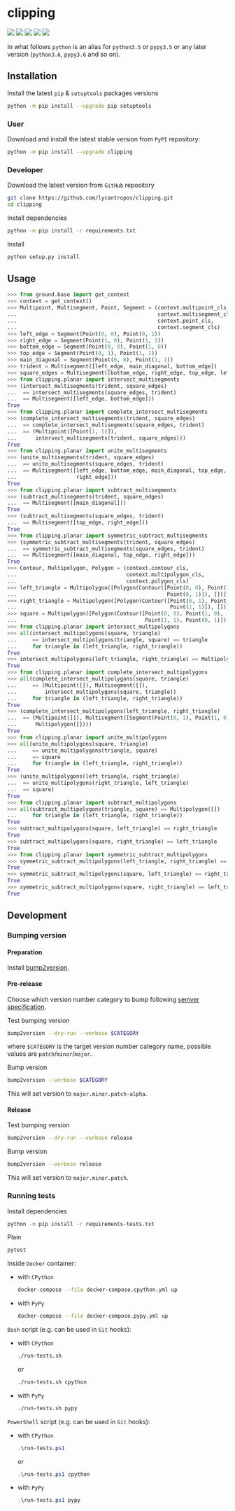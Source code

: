 clipping
========

[![](https://dev.azure.com/lycantropos/clipping/_apis/build/status/lycantropos.clipping?branchName=master)](https://dev.azure.com/lycantropos/clipping/_build/latest?definitionId=21&branchName=master "Azure Pipelines")
[![](https://readthedocs.org/projects/clip/badge/?version=latest)](https://clip.readthedocs.io/en/latest "Documentation")
[![](https://codecov.io/gh/lycantropos/clipping/branch/master/graph/badge.svg)](https://codecov.io/gh/lycantropos/clipping "Codecov")
[![](https://img.shields.io/github/license/lycantropos/clipping.svg)](https://github.com/lycantropos/clipping/blob/master/LICENSE "License")
[![](https://badge.fury.io/py/clipping.svg)](https://badge.fury.io/py/clipping "PyPI")

In what follows `python` is an alias for `python3.5` or `pypy3.5`
or any later version (`python3.6`, `pypy3.6` and so on).

Installation
------------

Install the latest `pip` & `setuptools` packages versions
```bash
python -m pip install --upgrade pip setuptools
```

### User

Download and install the latest stable version from `PyPI` repository:
```bash
python -m pip install --upgrade clipping
```

### Developer

Download the latest version from `GitHub` repository
```bash
git clone https://github.com/lycantropos/clipping.git
cd clipping
```

Install dependencies
```bash
python -m pip install -r requirements.txt
```

Install
```bash
python setup.py install
```

Usage
-----
```python
>>> from ground.base import get_context
>>> context = get_context()
>>> Multipoint, Multisegment, Point, Segment = (context.multipoint_cls,
...                                             context.multisegment_cls,
...                                             context.point_cls,
...                                             context.segment_cls)
>>> left_edge = Segment(Point(0, 0), Point(0, 1))
>>> right_edge = Segment(Point(1, 0), Point(1, 1))
>>> bottom_edge = Segment(Point(0, 0), Point(1, 0))
>>> top_edge = Segment(Point(0, 1), Point(1, 1))
>>> main_diagonal = Segment(Point(0, 0), Point(1, 1))
>>> trident = Multisegment([left_edge, main_diagonal, bottom_edge])
>>> square_edges = Multisegment([bottom_edge, right_edge, top_edge, left_edge])
>>> from clipping.planar import intersect_multisegments
>>> (intersect_multisegments(trident, square_edges)
...  == intersect_multisegments(square_edges, trident)
...  == Multisegment([left_edge, bottom_edge]))
True
>>> from clipping.planar import complete_intersect_multisegments
>>> (complete_intersect_multisegments(trident, square_edges)
...  == complete_intersect_multisegments(square_edges, trident)
...  == (Multipoint([Point(1, 1)]),
...      intersect_multisegments(trident, square_edges)))
True
>>> from clipping.planar import unite_multisegments
>>> (unite_multisegments(trident, square_edges)
...  == unite_multisegments(square_edges, trident)
...  == Multisegment([left_edge, bottom_edge, main_diagonal, top_edge,
...                   right_edge]))
True
>>> from clipping.planar import subtract_multisegments
>>> (subtract_multisegments(trident, square_edges)
...  == Multisegment([main_diagonal]))
True
>>> (subtract_multisegments(square_edges, trident)
...  == Multisegment([top_edge, right_edge]))
True
>>> from clipping.planar import symmetric_subtract_multisegments
>>> (symmetric_subtract_multisegments(trident, square_edges)
...  == symmetric_subtract_multisegments(square_edges, trident)
...  == Multisegment([main_diagonal, top_edge, right_edge]))
True
>>> Contour, Multipolygon, Polygon = (context.contour_cls,
...                                   context.multipolygon_cls,
...                                   context.polygon_cls)
>>> left_triangle = Multipolygon([Polygon(Contour([Point(0, 0), Point(1, 0),
...                                                Point(0, 1)]), [])])
>>> right_triangle = Multipolygon([Polygon(Contour([Point(0, 1), Point(1, 0),
...                                                 Point(1, 1)]), [])])
>>> square = Multipolygon([Polygon(Contour([Point(0, 0), Point(1, 0),
...                                         Point(1, 1), Point(0, 1)]), [])])
>>> from clipping.planar import intersect_multipolygons
>>> all(intersect_multipolygons(square, triangle)
...     == intersect_multipolygons(triangle, square) == triangle
...     for triangle in (left_triangle, right_triangle))
True
>>> intersect_multipolygons(left_triangle, right_triangle) == Multipolygon([])
True
>>> from clipping.planar import complete_intersect_multipolygons
>>> all(complete_intersect_multipolygons(square, triangle)
...     == (Multipoint([]), Multisegment([]),
...         intersect_multipolygons(square, triangle))
...     for triangle in (left_triangle, right_triangle))
True
>>> (complete_intersect_multipolygons(left_triangle, right_triangle)
...  == (Multipoint([]), Multisegment([Segment(Point(0, 1), Point(1, 0))]),
...      Multipolygon([])))
True
>>> from clipping.planar import unite_multipolygons
>>> all(unite_multipolygons(square, triangle)
...     == unite_multipolygons(triangle, square)
...     == square
...     for triangle in (left_triangle, right_triangle))
True
>>> (unite_multipolygons(left_triangle, right_triangle)
...  == unite_multipolygons(right_triangle, left_triangle)
...  == square)
True
>>> from clipping.planar import subtract_multipolygons
>>> all(subtract_multipolygons(triangle, square) == Multipolygon([])
...     for triangle in (left_triangle, right_triangle))
True
>>> subtract_multipolygons(square, left_triangle) == right_triangle
True
>>> subtract_multipolygons(square, right_triangle) == left_triangle
True
>>> from clipping.planar import symmetric_subtract_multipolygons
>>> symmetric_subtract_multipolygons(left_triangle, right_triangle) == square
True
>>> symmetric_subtract_multipolygons(square, left_triangle) == right_triangle
True
>>> symmetric_subtract_multipolygons(square, right_triangle) == left_triangle
True

```

Development
-----------

### Bumping version

#### Preparation

Install
[bump2version](https://github.com/c4urself/bump2version#installation).

#### Pre-release

Choose which version number category to bump following [semver
specification](http://semver.org/).

Test bumping version
```bash
bump2version --dry-run --verbose $CATEGORY
```

where `$CATEGORY` is the target version number category name, possible
values are `patch`/`minor`/`major`.

Bump version
```bash
bump2version --verbose $CATEGORY
```

This will set version to `major.minor.patch-alpha`. 

#### Release

Test bumping version
```bash
bump2version --dry-run --verbose release
```

Bump version
```bash
bump2version --verbose release
```

This will set version to `major.minor.patch`.

### Running tests

Install dependencies
```bash
python -m pip install -r requirements-tests.txt
```

Plain
```bash
pytest
```

Inside `Docker` container:
- with `CPython`
  ```bash
  docker-compose --file docker-compose.cpython.yml up
  ```
- with `PyPy`
  ```bash
  docker-compose --file docker-compose.pypy.yml up
  ```

`Bash` script (e.g. can be used in `Git` hooks):
- with `CPython`
  ```bash
  ./run-tests.sh
  ```
  or
  ```bash
  ./run-tests.sh cpython
  ```

- with `PyPy`
  ```bash
  ./run-tests.sh pypy
  ```

`PowerShell` script (e.g. can be used in `Git` hooks):
- with `CPython`
  ```powershell
  .\run-tests.ps1
  ```
  or
  ```powershell
  .\run-tests.ps1 cpython
  ```
- with `PyPy`
  ```powershell
  .\run-tests.ps1 pypy
  ```
